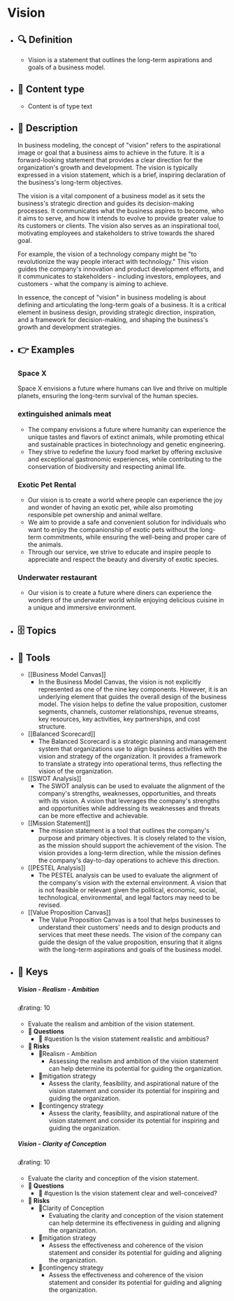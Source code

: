 # Vision
- ## 🔍 Definition
  - Vision is a statement that outlines the long-term aspirations and goals of a business model.
- ## 📰 Content type 
  - Content is of type text
- ## 📖 Description
  In business modeling, the concept of "vision" refers to the aspirational image or goal that a business aims to achieve in the future. It is a forward-looking statement that provides a clear direction for the organization's growth and development. The vision is typically expressed in a vision statement, which is a brief, inspiring declaration of the business's long-term objectives.
  
  The vision is a vital component of a business model as it sets the business's strategic direction and guides its decision-making processes. It communicates what the business aspires to become, who it aims to serve, and how it intends to evolve to provide greater value to its customers or clients. The vision also serves as an inspirational tool, motivating employees and stakeholders to strive towards the shared goal.
  
  For example, the vision of a technology company might be "to revolutionize the way people interact with technology." This vision guides the company's innovation and product development efforts, and it communicates to stakeholders - including investors, employees, and customers - what the company is aiming to achieve.
  
  In essence, the concept of "vision" in business modeling is about defining and articulating the long-term goals of a business. It is a critical element in business design, providing strategic direction, inspiration, and a framework for decision-making, and shaping the business's growth and development strategies.
- ## 👉 Examples
  ### Space X
  Space X envisions a future where humans can live and thrive on multiple planets, ensuring the long-term survival of the human species.
  ### 
  
  ### extinguished animals meat
  - The company envisions a future where humanity can experience the unique tastes and flavors of extinct animals, while promoting ethical and sustainable practices in biotechnology and genetic engineering.
  - They strive to redefine the luxury food market by offering exclusive and exceptional gastronomic experiences, while contributing to the conservation of biodiversity and respecting animal life.
  ### Exotic Pet Rental
  - Our vision is to create a world where people can experience the joy and wonder of having an exotic pet, while also promoting responsible pet ownership and animal welfare.
  - We aim to provide a safe and convenient solution for individuals who want to enjoy the companionship of exotic pets without the long-term commitments, while ensuring the well-being and proper care of the animals.
  - Through our service, we strive to educate and inspire people to appreciate and respect the beauty and diversity of exotic species.
  ### Underwater restaurant
  - Our vision is to create a future where diners can experience the wonders of the underwater world while enjoying delicious cuisine in a unique and immersive environment.
- ## 🗄️ Topics
  
- ## 🧰 Tools
  - [[Business Model Canvas]]
    - In the Business Model Canvas, the vision is not explicitly represented as one of the nine key components. However, it is an underlying element that guides the overall design of the business model. The vision helps to define the value proposition, customer segments, channels, customer relationships, revenue streams, key resources, key activities, key partnerships, and cost structure.
  - [[Balanced Scorecard]]
    - The Balanced Scorecard is a strategic planning and management system that organizations use to align business activities with the vision and strategy of the organization. It provides a framework to translate a strategy into operational terms, thus reflecting the vision of the organization.
  - [[SWOT Analysis]]
    - The SWOT analysis can be used to evaluate the alignment of the company's strengths, weaknesses, opportunities, and threats with its vision. A vision that leverages the company's strengths and opportunities while addressing its weaknesses and threats can be more effective and achievable.
  - [[Mission Statement]]
    - The mission statement is a tool that outlines the company's purpose and primary objectives. It is closely related to the vision, as the mission should support the achievement of the vision. The vision provides a long-term direction, while the mission defines the company's day-to-day operations to achieve this direction.
  - [[PESTEL Analysis]]
    - The PESTEL analysis can be used to evaluate the alignment of the company's vision with the external environment. A vision that is not feasible or relevant given the political, economic, social, technological, environmental, and legal factors may need to be revised.
  - [[Value Proposition Canvas]]
    - The Value Proposition Canvas is a tool that helps businesses to understand their customers' needs and to design products and services that meet these needs. The vision of the company can guide the design of the value proposition, ensuring that it aligns with the long-term aspirations and goals of the business model.
- ## 🔑 Keys
  ##### Vision - Realism - Ambition
  💰rating: 10
  - Evaluate the realism and ambition of the vision statement.
  - **💭 Questions**
    - 💭 #question Is the vision statement realistic and ambitious?
  - **🚨 Risks**
    - 🚨Realism - Ambition
      - Assessing the realism and ambition of the vision statement can help determine its potential for guiding the organization.
    - 🚨mitigation strategy
      - Assess the clarity, feasibility, and aspirational nature of the vision statement and consider its potential for inspiring and guiding the organization.
    - 🚨contingency strategy
      - Assess the clarity, feasibility, and aspirational nature of the vision statement and consider its potential for inspiring and guiding the organization.
  
  
  ##### Vision - Clarity of Conception
  💰rating: 10
  - Evaluate the clarity and conception of the vision statement.
  - **💭 Questions**
    - 💭 #question Is the vision statement clear and well-conceived?
  - **🚨 Risks**
    - 🚨Clarity of Conception
      - Evaluating the clarity and conception of the vision statement can help determine its effectiveness in guiding and aligning the organization.
    - 🚨mitigation strategy
      - Assess the effectiveness and coherence of the vision statement and consider its potential for guiding and aligning the organization.
    - 🚨contingency strategy
      - Assess the effectiveness and coherence of the vision statement and consider its potential for guiding and aligning the organization.
  
  
